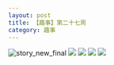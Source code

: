 ```yaml
---
layout: post
title: 【趣事】第二十七周
category: 趣事
---
```

![story_new_final](http://rdr022gcy.hd-bkt.clouddn.com/img/story_new_final_0322.png)
![](http://rdr13xtfo.hd-bkt.clouddn.com/img/funny-220702-1.jpg)
![](http://rdr13xtfo.hd-bkt.clouddn.com/img/funny-220702-2.jpg)
![](http://rdr13xtfo.hd-bkt.clouddn.com/img/funny-220701-1.jpg)
![](http://rdr13xtfo.hd-bkt.clouddn.com/img/funny-220701-2.jpg)

  




